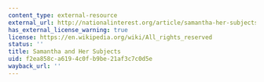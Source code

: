 ```yaml
---
content_type: external-resource
external_url: http://nationalinterest.org/article/samantha-her-subjects-5161
has_external_license_warning: true
license: https://en.wikipedia.org/wiki/All_rights_reserved
status: ''
title: Samantha and Her Subjects
uid: f2ea858c-a619-4c0f-b9be-21af3c7c0d5e
wayback_url: ''
---
```

